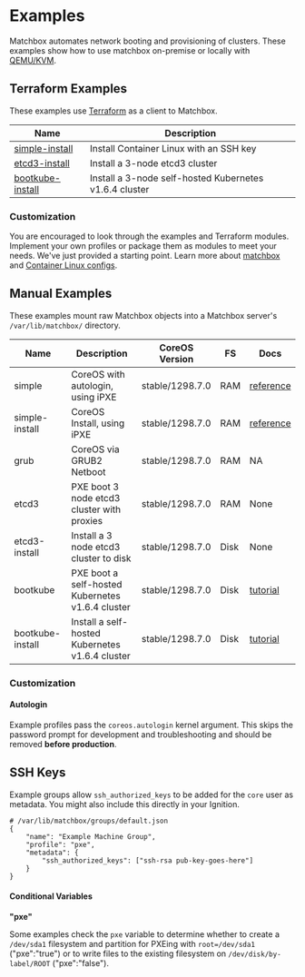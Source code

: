 # Examples

Matchbox automates network booting and provisioning of clusters. These examples show how to use matchbox on-premise or locally with [QEMU/KVM](scripts/README.md#libvirt).

## Terraform Examples

These examples use [Terraform](https://www.terraform.io/intro/) as a client to Matchbox.

| Name                          | Description                   |
|-------------------------------|-------------------------------|
| [simple-install](terraform/simple-install) | Install Container Linux with an SSH key |
| [etcd3-install](terraform/etcd3-install) | Install a 3-node etcd3 cluster |
| [bootkube-install](terraform/bootkube-install) | Install a 3-node self-hosted Kubernetes v1.6.4 cluster |

### Customization

You are encouraged to look through the examples and Terraform modules. Implement your own profiles or package them as modules to meet your needs. We've just provided a starting point. Learn more about [matchbox](../Documentation/matchbox.md) and [Container Linux configs](../Documentation/container-linux-config.md).

## Manual Examples

These examples mount raw Matchbox objects into a Matchbox server's `/var/lib/matchbox/` directory.

| Name       | Description | CoreOS Version | FS | Docs | 
|------------|-------------|----------------|----|-----------|
| simple | CoreOS with autologin, using iPXE | stable/1298.7.0 | RAM | [reference](https://coreos.com/os/docs/latest/booting-with-ipxe.html) |
| simple-install | CoreOS Install, using iPXE | stable/1298.7.0 | RAM | [reference](https://coreos.com/os/docs/latest/booting-with-ipxe.html) |
| grub | CoreOS via GRUB2 Netboot | stable/1298.7.0 | RAM | NA |
| etcd3 | PXE boot 3 node etcd3 cluster with proxies | stable/1298.7.0 | RAM | None |
| etcd3-install | Install a 3 node etcd3 cluster to disk | stable/1298.7.0 | Disk | None |
| bootkube | PXE boot a self-hosted Kubernetes v1.6.4 cluster | stable/1298.7.0 | Disk | [tutorial](../Documentation/bootkube.md) |
| bootkube-install | Install a self-hosted Kubernetes v1.6.4 cluster | stable/1298.7.0 | Disk | [tutorial](../Documentation/bootkube.md) |

### Customization

#### Autologin

Example profiles pass the `coreos.autologin` kernel argument. This skips the password prompt for development and troubleshooting and should be removed **before production**.

## SSH Keys

Example groups allow `ssh_authorized_keys` to be added for the `core` user as metadata. You might also include this directly in your Ignition.

    # /var/lib/matchbox/groups/default.json
    {
        "name": "Example Machine Group",
        "profile": "pxe",
        "metadata": {
            "ssh_authorized_keys": ["ssh-rsa pub-key-goes-here"]
        }
    }

#### Conditional Variables

**"pxe"**

Some examples check the `pxe` variable to determine whether to create a `/dev/sda1` filesystem and partition for PXEing with `root=/dev/sda1` ("pxe":"true") or to write files to the existing filesystem on `/dev/disk/by-label/ROOT` ("pxe":"false").

